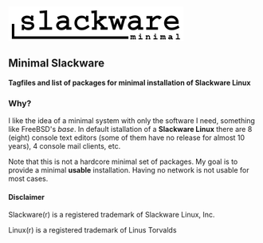 ![Minimal Slackware logo](/mix/slackware_minimal.png "Minimal Slackware logo")

## Minimal Slackware 

**Tagfiles and list of packages for minimal installation of Slackware Linux**

### Why?
I like the idea of a minimal system with only the software I need, something like FreeBSD's *base*. In default istallation of a **Slackware Linux** there are 8 (eight) console text editors (some of them have no release for almost 10 years), 4 console mail clients, etc.

Note that this is not a hardcore minimal set of packages. My goal is to provide a minimal **usable** installation. Having no network is not usable for most cases. 









#### Disclaimer

Slackware(r) is a registered trademark of Slackware Linux, Inc.

Linux(r) is a registered trademark of Linus Torvalds
